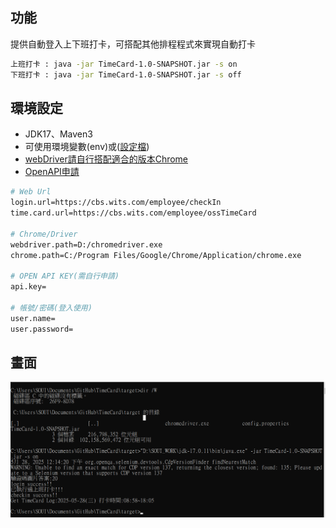 ## 功能

提供自動登入上下班打卡，可搭配其他排程程式來實現自動打卡

```bash
上班打卡 : java -jar TimeCard-1.0-SNAPSHOT.jar -s on
下班打卡 : java -jar TimeCard-1.0-SNAPSHOT.jar -s off
```

## 環境設定
- JDK17、Maven3
- 可使用環境變數(env)或([設定檔](src%2Fmain%2Fresources%2Fconfig.properties))
- [webDriver請自行搭配適合的版本Chrome](https://googlechromelabs.github.io/chrome-for-testing/)
- [OpenAPI申請](https://platform.openai.com/docs/overview)

```bash
# Web Url
login.url=https://cbs.wits.com/employee/checkIn
time.card.url=https://cbs.wits.com/employee/ossTimeCard

# Chrome/Driver
webdriver.path=D:/chromedriver.exe
chrome.path=C:/Program Files/Google/Chrome/Application/chrome.exe

# OPEN API KEY(需自行申請)
api.key=

# 帳號/密碼(登入使用)
user.name=
user.password=
```


## 畫面
![image](https://github.com/jasonSOUI/TimeCard/blob/master/log.png)
